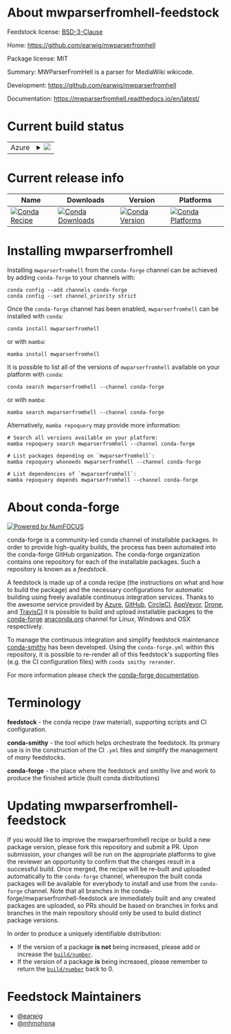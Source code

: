 About mwparserfromhell-feedstock
================================

Feedstock license: [BSD-3-Clause](https://github.com/conda-forge/mwparserfromhell-feedstock/blob/main/LICENSE.txt)

Home: https://github.com/earwig/mwparserfromhell

Package license: MIT

Summary: MWParserFromHell is a parser for MediaWiki wikicode.

Development: https://github.com/earwig/mwparserfromhell

Documentation: https://mwparserfromhell.readthedocs.io/en/latest/

Current build status
====================


<table>
    
  <tr>
    <td>Azure</td>
    <td>
      <details>
        <summary>
          <a href="https://dev.azure.com/conda-forge/feedstock-builds/_build/latest?definitionId=21403&branchName=main">
            <img src="https://dev.azure.com/conda-forge/feedstock-builds/_apis/build/status/mwparserfromhell-feedstock?branchName=main">
          </a>
        </summary>
        <table>
          <thead><tr><th>Variant</th><th>Status</th></tr></thead>
          <tbody><tr>
              <td>linux_64_python3.10.____cpython</td>
              <td>
                <a href="https://dev.azure.com/conda-forge/feedstock-builds/_build/latest?definitionId=21403&branchName=main">
                  <img src="https://dev.azure.com/conda-forge/feedstock-builds/_apis/build/status/mwparserfromhell-feedstock?branchName=main&jobName=linux&configuration=linux%20linux_64_python3.10.____cpython" alt="variant">
                </a>
              </td>
            </tr><tr>
              <td>linux_64_python3.11.____cpython</td>
              <td>
                <a href="https://dev.azure.com/conda-forge/feedstock-builds/_build/latest?definitionId=21403&branchName=main">
                  <img src="https://dev.azure.com/conda-forge/feedstock-builds/_apis/build/status/mwparserfromhell-feedstock?branchName=main&jobName=linux&configuration=linux%20linux_64_python3.11.____cpython" alt="variant">
                </a>
              </td>
            </tr><tr>
              <td>linux_64_python3.8.____cpython</td>
              <td>
                <a href="https://dev.azure.com/conda-forge/feedstock-builds/_build/latest?definitionId=21403&branchName=main">
                  <img src="https://dev.azure.com/conda-forge/feedstock-builds/_apis/build/status/mwparserfromhell-feedstock?branchName=main&jobName=linux&configuration=linux%20linux_64_python3.8.____cpython" alt="variant">
                </a>
              </td>
            </tr><tr>
              <td>linux_64_python3.9.____cpython</td>
              <td>
                <a href="https://dev.azure.com/conda-forge/feedstock-builds/_build/latest?definitionId=21403&branchName=main">
                  <img src="https://dev.azure.com/conda-forge/feedstock-builds/_apis/build/status/mwparserfromhell-feedstock?branchName=main&jobName=linux&configuration=linux%20linux_64_python3.9.____cpython" alt="variant">
                </a>
              </td>
            </tr><tr>
              <td>osx_64_python3.10.____cpython</td>
              <td>
                <a href="https://dev.azure.com/conda-forge/feedstock-builds/_build/latest?definitionId=21403&branchName=main">
                  <img src="https://dev.azure.com/conda-forge/feedstock-builds/_apis/build/status/mwparserfromhell-feedstock?branchName=main&jobName=osx&configuration=osx%20osx_64_python3.10.____cpython" alt="variant">
                </a>
              </td>
            </tr><tr>
              <td>osx_64_python3.11.____cpython</td>
              <td>
                <a href="https://dev.azure.com/conda-forge/feedstock-builds/_build/latest?definitionId=21403&branchName=main">
                  <img src="https://dev.azure.com/conda-forge/feedstock-builds/_apis/build/status/mwparserfromhell-feedstock?branchName=main&jobName=osx&configuration=osx%20osx_64_python3.11.____cpython" alt="variant">
                </a>
              </td>
            </tr><tr>
              <td>osx_64_python3.8.____cpython</td>
              <td>
                <a href="https://dev.azure.com/conda-forge/feedstock-builds/_build/latest?definitionId=21403&branchName=main">
                  <img src="https://dev.azure.com/conda-forge/feedstock-builds/_apis/build/status/mwparserfromhell-feedstock?branchName=main&jobName=osx&configuration=osx%20osx_64_python3.8.____cpython" alt="variant">
                </a>
              </td>
            </tr><tr>
              <td>osx_64_python3.9.____cpython</td>
              <td>
                <a href="https://dev.azure.com/conda-forge/feedstock-builds/_build/latest?definitionId=21403&branchName=main">
                  <img src="https://dev.azure.com/conda-forge/feedstock-builds/_apis/build/status/mwparserfromhell-feedstock?branchName=main&jobName=osx&configuration=osx%20osx_64_python3.9.____cpython" alt="variant">
                </a>
              </td>
            </tr><tr>
              <td>win_64_python3.10.____cpython</td>
              <td>
                <a href="https://dev.azure.com/conda-forge/feedstock-builds/_build/latest?definitionId=21403&branchName=main">
                  <img src="https://dev.azure.com/conda-forge/feedstock-builds/_apis/build/status/mwparserfromhell-feedstock?branchName=main&jobName=win&configuration=win%20win_64_python3.10.____cpython" alt="variant">
                </a>
              </td>
            </tr><tr>
              <td>win_64_python3.11.____cpython</td>
              <td>
                <a href="https://dev.azure.com/conda-forge/feedstock-builds/_build/latest?definitionId=21403&branchName=main">
                  <img src="https://dev.azure.com/conda-forge/feedstock-builds/_apis/build/status/mwparserfromhell-feedstock?branchName=main&jobName=win&configuration=win%20win_64_python3.11.____cpython" alt="variant">
                </a>
              </td>
            </tr><tr>
              <td>win_64_python3.8.____cpython</td>
              <td>
                <a href="https://dev.azure.com/conda-forge/feedstock-builds/_build/latest?definitionId=21403&branchName=main">
                  <img src="https://dev.azure.com/conda-forge/feedstock-builds/_apis/build/status/mwparserfromhell-feedstock?branchName=main&jobName=win&configuration=win%20win_64_python3.8.____cpython" alt="variant">
                </a>
              </td>
            </tr><tr>
              <td>win_64_python3.9.____cpython</td>
              <td>
                <a href="https://dev.azure.com/conda-forge/feedstock-builds/_build/latest?definitionId=21403&branchName=main">
                  <img src="https://dev.azure.com/conda-forge/feedstock-builds/_apis/build/status/mwparserfromhell-feedstock?branchName=main&jobName=win&configuration=win%20win_64_python3.9.____cpython" alt="variant">
                </a>
              </td>
            </tr>
          </tbody>
        </table>
      </details>
    </td>
  </tr>
</table>

Current release info
====================

| Name | Downloads | Version | Platforms |
| --- | --- | --- | --- |
| [![Conda Recipe](https://img.shields.io/badge/recipe-mwparserfromhell-green.svg)](https://anaconda.org/conda-forge/mwparserfromhell) | [![Conda Downloads](https://img.shields.io/conda/dn/conda-forge/mwparserfromhell.svg)](https://anaconda.org/conda-forge/mwparserfromhell) | [![Conda Version](https://img.shields.io/conda/vn/conda-forge/mwparserfromhell.svg)](https://anaconda.org/conda-forge/mwparserfromhell) | [![Conda Platforms](https://img.shields.io/conda/pn/conda-forge/mwparserfromhell.svg)](https://anaconda.org/conda-forge/mwparserfromhell) |

Installing mwparserfromhell
===========================

Installing `mwparserfromhell` from the `conda-forge` channel can be achieved by adding `conda-forge` to your channels with:

```
conda config --add channels conda-forge
conda config --set channel_priority strict
```

Once the `conda-forge` channel has been enabled, `mwparserfromhell` can be installed with `conda`:

```
conda install mwparserfromhell
```

or with `mamba`:

```
mamba install mwparserfromhell
```

It is possible to list all of the versions of `mwparserfromhell` available on your platform with `conda`:

```
conda search mwparserfromhell --channel conda-forge
```

or with `mamba`:

```
mamba search mwparserfromhell --channel conda-forge
```

Alternatively, `mamba repoquery` may provide more information:

```
# Search all versions available on your platform:
mamba repoquery search mwparserfromhell --channel conda-forge

# List packages depending on `mwparserfromhell`:
mamba repoquery whoneeds mwparserfromhell --channel conda-forge

# List dependencies of `mwparserfromhell`:
mamba repoquery depends mwparserfromhell --channel conda-forge
```


About conda-forge
=================

[![Powered by
NumFOCUS](https://img.shields.io/badge/powered%20by-NumFOCUS-orange.svg?style=flat&colorA=E1523D&colorB=007D8A)](https://numfocus.org)

conda-forge is a community-led conda channel of installable packages.
In order to provide high-quality builds, the process has been automated into the
conda-forge GitHub organization. The conda-forge organization contains one repository
for each of the installable packages. Such a repository is known as a *feedstock*.

A feedstock is made up of a conda recipe (the instructions on what and how to build
the package) and the necessary configurations for automatic building using freely
available continuous integration services. Thanks to the awesome service provided by
[Azure](https://azure.microsoft.com/en-us/services/devops/), [GitHub](https://github.com/),
[CircleCI](https://circleci.com/), [AppVeyor](https://www.appveyor.com/),
[Drone](https://cloud.drone.io/welcome), and [TravisCI](https://travis-ci.com/)
it is possible to build and upload installable packages to the
[conda-forge](https://anaconda.org/conda-forge) [anaconda.org](https://anaconda.org/)
channel for Linux, Windows and OSX respectively.

To manage the continuous integration and simplify feedstock maintenance
[conda-smithy](https://github.com/conda-forge/conda-smithy) has been developed.
Using the ``conda-forge.yml`` within this repository, it is possible to re-render all of
this feedstock's supporting files (e.g. the CI configuration files) with ``conda smithy rerender``.

For more information please check the [conda-forge documentation](https://conda-forge.org/docs/).

Terminology
===========

**feedstock** - the conda recipe (raw material), supporting scripts and CI configuration.

**conda-smithy** - the tool which helps orchestrate the feedstock.
                   Its primary use is in the construction of the CI ``.yml`` files
                   and simplify the management of *many* feedstocks.

**conda-forge** - the place where the feedstock and smithy live and work to
                  produce the finished article (built conda distributions)


Updating mwparserfromhell-feedstock
===================================

If you would like to improve the mwparserfromhell recipe or build a new
package version, please fork this repository and submit a PR. Upon submission,
your changes will be run on the appropriate platforms to give the reviewer an
opportunity to confirm that the changes result in a successful build. Once
merged, the recipe will be re-built and uploaded automatically to the
`conda-forge` channel, whereupon the built conda packages will be available for
everybody to install and use from the `conda-forge` channel.
Note that all branches in the conda-forge/mwparserfromhell-feedstock are
immediately built and any created packages are uploaded, so PRs should be based
on branches in forks and branches in the main repository should only be used to
build distinct package versions.

In order to produce a uniquely identifiable distribution:
 * If the version of a package **is not** being increased, please add or increase
   the [``build/number``](https://docs.conda.io/projects/conda-build/en/latest/resources/define-metadata.html#build-number-and-string).
 * If the version of a package **is** being increased, please remember to return
   the [``build/number``](https://docs.conda.io/projects/conda-build/en/latest/resources/define-metadata.html#build-number-and-string)
   back to 0.

Feedstock Maintainers
=====================

* [@earwig](https://github.com/earwig/)
* [@mhmohona](https://github.com/mhmohona/)

